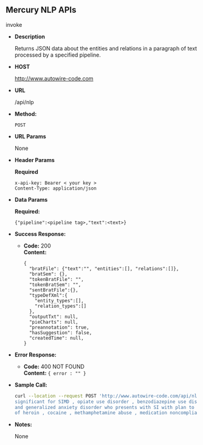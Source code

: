 
**Mercury NLP APIs**
----
invoke

* **Description**

  Returns JSON data about the entities and relations in a paragraph of text processed by a specified pipeline.

* **HOST**

  http://www.autowire-code.com  

* **URL**

  /api/nlp

* **Method:**

  `POST`
  
* **URL Params**

  None

* **Header Params**

  **Required**

  `x-api-key: Bearer < your key >` <br>
  `Content-Type: application/json`

* **Data Params**

  **Required:**

  `{"pipeline":<pipeline tag>,"text":<text>}`

* **Success Response:**

  * **Code:** 200 <br />
    **Content:** 
    ```
    { 
      "bratFile": {"text":"", "entities":[], "relations":[]},
      "bratSem": {},
      "tokenBratFile": "",
      "tokenBratSem": "",
      "sentBratFile":{},
      "typeDefXml":{
        "entity_types":[],
        "relation_types":[]
      },
      "outputTxt": null,
      "pieCharts": null,
      "preannotation": true,
      "hasSuggestion": false,
      "createdTime": null,
    }
    ```
 
* **Error Response:**

  * **Code:** 400 NOT FOUND <br />
    **Content:** `{ error : "" }`

* **Sample Call:**

  ```bash
  curl --location --request POST 'http://www.autowire-code.com/api/nlp' --header 'x-api-key: Bearer eyJ0eXAiOiJjikQiLCJhbGciOiJIUI1NiJ9.eyJ1c2VySWQiOiI1IiwidXJsjoiaHR0cDjOuH3d3dy5hdXRvd2lyZS1jb2RlLmNvbSJ9.lgNDASH4jip7jwuZVllNqiW1ZpSYdWuaOP92cmMlIi8' --header 'Content-Type: application/json' --data-raw '{"pipeline":"default_pipeline_1:$LATEST","text":"PPPPP is a 21 yo female with past psychiatric history 
  significant for SIMD , opiate use disorder , benzodiazepine use disorder , amphetamine use disorder , 
  and generalized anxiety disorder who presents with SI with plan to overdose on heroin in the context 
  of heroin , cocaine , methamphetamine abuse , medication noncompliance and psychosocial stressors ."}'
  ```

* **Notes:**

  None